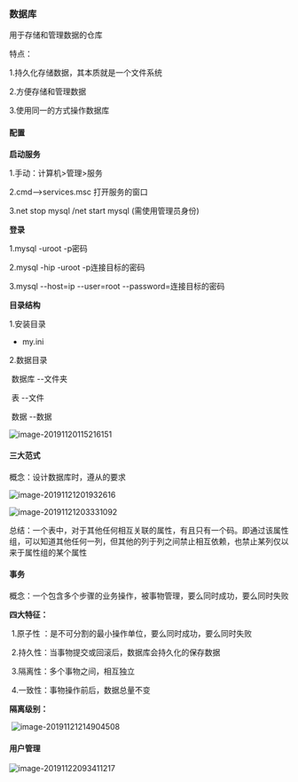 ### 数据库

用于存储和管理数据的仓库

特点：

1.持久化存储数据，其本质就是一个文件系统

2.方便存储和管理数据

3.使用同一的方式操作数据库

#### 配置

**启动服务**

1.手动：计算机>管理>服务

2.cmd-->services.msc 打开服务的窗口

3.net stop mysql  /net start mysql (需使用管理员身份)

**登录**

1.mysql -uroot -p密码

2.mysql -hip -uroot -p连接目标的密码

3.mysql --host=ip  --user=root  --password=连接目标的密码

**目录结构**

1.安装目录   

* my.ini

2.数据目录

​	数据库   --文件夹

​	表  --文件

​	数据  --数据

 ![image-20191120115216151](C:\Users\Administrator\AppData\Roaming\Typora\typora-user-images\image-20191120115216151.png)

#### 三大范式

概念：设计数据库时，遵从的要求

![image-20191121201932616](C:\Users\Administrator\AppData\Roaming\Typora\typora-user-images\image-20191121201932616.png)

![image-20191121203331092](C:\Users\Administrator\AppData\Roaming\Typora\typora-user-images\image-20191121203331092.png)

总结：一个表中，对于其他任何相互关联的属性，有且只有一个码。即通过该属性组，可以知道其他任何一列，但其他的列于列之间禁止相互依赖，也禁止某列仅以来于属性组的某个属性

#### 事务

概念：一个包含多个步骤的业务操作，被事物管理，要么同时成功，要么同时失败

**四大特征：**

​	1.原子性 ：是不可分割的最小操作单位，要么同时成功，要么同时失败

​	2.持久性：当事物提交或回滚后，数据库会持久化的保存数据

​	3.隔离性：多个事物之间，相互独立

​	4.一致性：事物操作前后，数据总量不变

**隔离级别：**

​	![image-20191121214904508](C:\Users\Administrator\AppData\Roaming\Typora\typora-user-images\image-20191121214904508.png)

#### 用户管理

![image-20191122093411217](C:\Users\Administrator\AppData\Roaming\Typora\typora-user-images\image-20191122093411217.png)

